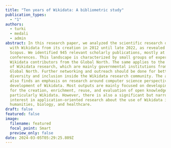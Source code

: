 ```yaml
---
title: "Ten years of Wikidata: A bibliometric study"
publication_types:
  - "1"
authors:
  - turki
  - medali
  - admin
abstract: In this research paper, we analyzed the scientific research dealing
  with Wikidata from its creation in 2012 until late 2022, as revealed by
  Scopus. We identified 945 relevant scholarly publications, mostly at
  conferences. This landscape is characterized by small groups of experts and
  Wikidata contributors from the Global North. The same applies to the funders
  of Wikidata research, which are mainly governmental institutions from the
  Global North. Further networking and outreach should be done for better
  diversity and inclusion inside the Wikidata research community. The analysis
  also finds an emphasis on research around computer science perspectives on the
  development of Wikidata. Most outputs are mainly focused on developing methods
  for the creation, enrichment, reuse, and evaluation of open knowledge graphs,
  particularly Wikidata. However, there is also a significant but narrower
  interest in application-oriented research about the use of Wikidata in digital
  humanities, biology, and healthcare.
draft: false
featured: false
image:
  filename: featured
  focal_point: Smart
  preview_only: false
date: 2024-03-05T05:29:25.809Z
---
```

